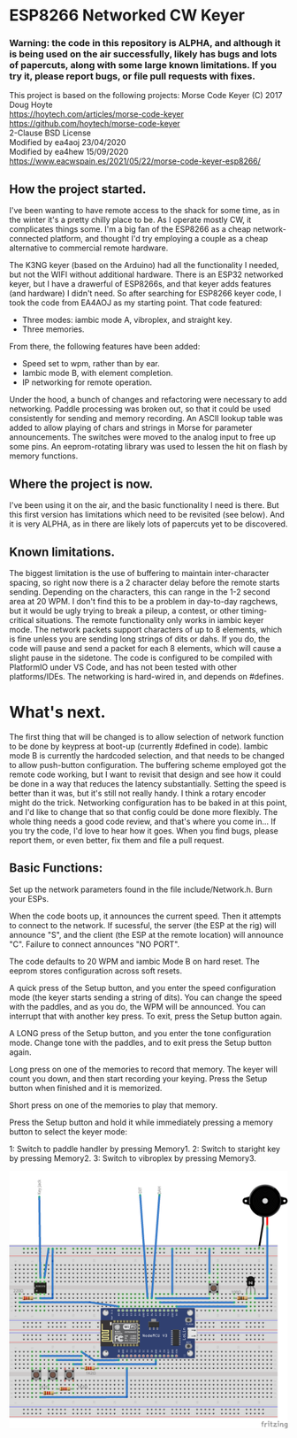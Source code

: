 # ESP8266 Networked CW Keyer

### Warning: the code in this repository is ALPHA, and although it is being used on the air successfully, likely has bugs and lots of papercuts, along with some large known limitations. If you try it, please report bugs, or file pull requests with fixes. 

 This project is based on the following projects:
 Morse Code Keyer (C) 2017 Doug Hoyte  
 https://hoytech.com/articles/morse-code-keyer  
 https://github.com/hoytech/morse-code-keyer  
 2-Clause BSD License  
 Modified by ea4aoj 23/04/2020  
 Modified by ea4hew 15/09/2020  
 https://www.eacwspain.es/2021/05/22/morse-code-keyer-esp8266/

## How the project started.

I've been wanting to have remote access to the shack for some time, as in the winter it's a pretty chilly place to be. As I operate mostly CW, it complicates things some. I'm a big fan of the ESP8266 as a cheap network-connected platform, and thought I'd try employing a couple as a cheap alternative to commercial remote hardware.

The K3NG keyer (based on the Arduino) had all the functionality I needed, but not the WIFI without additional hardware. There is an ESP32 networked keyer, but I have a drawerful of ESP8266s, and that keyer adds features (and hardware) I didn't need. So after searching for ESP8266 keyer code, I took the code from EA4AOJ as my starting point. That code featured:

- Three modes: iambic mode A, vibroplex, and straight key.
- Three memories.

From there, the following features have been added:

- Speed set to wpm, rather than by ear.
- Iambic mode B, with element completion.
- IP networking for remote operation.

Under the hood, a bunch of changes and refactoring were necessary to add networking. Paddle processing was broken out, so that it could be used consistently for sending and memory recording. An ASCII lookup table was added to allow playing of chars and strings in Morse for parameter announcements. The switches were moved to the analog input to free up some pins.
An eeprom-rotating library was used to lessen the hit on flash by memory functions.

## Where the project is now.

I've been using it on the air, and the basic functionality I need is there. But this first version has limitations which need to be revisited (see below). And it is very ALPHA, as in there are likely lots of papercuts yet to be discovered.

## Known limitations.

The biggest limitation is the use of buffering to maintain inter-character spacing, so right now there is a 2 character delay before the remote starts sending. Depending on the characters, this can range in the 1-2 second area at 20 WPM. I don't find this to be a problem in day-to-day ragchews, but it would be ugly trying to break a pileup, a contest, or other timing-critical situations.
The remote functionality only works in iambic keyer mode.
The network packets support characters of up to 8 elements, which is fine unless you are sending long strings of dits or dahs. If you do, the code will pause and send a packet for each 8 elements, which will cause a slight pause in the sidetone.
The code is configured to be compiled with PlatformIO under VS Code, and has not been tested with other platforms/IDEs. The networking is hard-wired in, and depends on #defines.

# What's next.

The first thing that will be changed is to allow selection of network function to be done by keypress at boot-up (currently #defined in code).
Iambic mode B is currently the hardcoded selection, and that needs to be changed to allow push-button configuration.
The buffering scheme employed got the remote code working, but I want to revisit that design and see how it could be done in a way that reduces the latency substantially.
Setting the speed is better than it was, but it's still not really handy. I think a rotary encoder might do the trick.
Networking configuration has to be baked in at this point, and I'd like to change that so that config could be done more flexibly.
The whole thing needs a good code review, and that's where you come in...
If you try the code, I'd love to hear how it goes. When you find bugs, please report them, or even better, fix them and file a pull request. 

## Basic Functions:

Set up the network parameters found in the file include/Network.h.
Burn your ESPs.

When the code boots up, it announces the current speed. Then it attempts to connect to the
network. If sucessful, the server (the ESP at the rig) will announce "S", and the client (the ESP at the remote location) will announce "C". Failure to connect announces "NO PORT".

The code defaults to 20 WPM and iambic Mode B on hard reset. The eeprom stores configuration across soft resets.

A quick press of the Setup button, and you enter the speed configuration mode (the keyer starts sending a string of dits). You can change the speed with the paddles, and as you do, the WPM will be announced. You can interrupt that with another key press. To exit, press the Setup button again.

A LONG press of the Setup button, and you enter the tone configuration mode. Change tone with the paddles, and to exit press the Setup button again.

Long press on one of the memories to record that memory. The keyer will count you down, and then start recording your keying. Press the Setup button when finished and it is memorized.

Short press on one of the memories to play that memory.

Press the Setup button and hold it while immediately pressing a memory button to select the keyer mode:

 1: Switch to paddle handler by pressing Memory1.
 2: Switch to staright key by pressing Memory2.
 3: Switch to vibroplex by pressing Memory3.

![breadboard image](keyer_bb.png)
